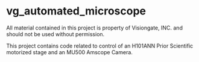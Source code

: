# vg_automated_microscope

All material contained in this project is property of Visiongate, INC. and should not be used without permission. 

This project contains code related to control of an H101ANN Prior Scientific motorized stage and an MU500 Amscope Camera. 
